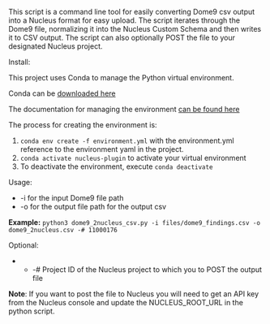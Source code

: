 This script is a command line tool for easily converting Dome9 csv output into a Nucleus format for easy upload. The script iterates through the Dome9 file, normalizing it into the Nucleus Custom Schema and then writes it to CSV output. The script can also optionally POST the file to your designated Nucleus project.

Install:

This project uses Conda to manage the Python virtual environment.

Conda can be [downloaded here](https://docs.conda.io/projects/conda/en/latest/user-guide/install/download.html)

The documentation for managing the environment [can be found here](https://conda.io/projects/conda/en/latest/user-guide/tasks/manage-environments.html)

The process for creating the environment is:
1. `conda env create -f environment.yml`  with the environment.yml reference to the environment yaml in the project.
2. `conda activate nucleus-plugin` to activate your virtual environment
3. To deactivate the environment, execute `conda deactivate`

Usage:
- -i for the input Dome9 file path
- -o for the output file path for the output csv

**Example:** `python3 dome9_2nucleus_csv.py -i files/dome9_findings.csv -o dome9_2nucleus.csv -# 11000176`

Optional: 
- - -# Project ID of the Nucleus project to which you to POST the output file

**Note**: If you want to post the file to Nucleus you will need to get an API key from the Nucleus console and update the NUCLEUS_ROOT_URL in the python script.